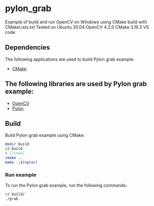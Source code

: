 # pylon_grab
Example of build and run OpenCV on Windows using CMake build with CMakeLists.txt
Tested on Ubuntu 20.04
OpenCV 4.2.0
CMake 3.16.3
VS code

## Dependencies
The following applications are used to build Pylon grab example:
- [CMake](https://cmake.org/)
## The following libraries are used by Pylon grab example:
- [OpenCV](http://opencv.org/)
- [Pylon](https://docs.baslerweb.com/software-installation-(linux))

## Build
Build Pylon grab example using CMake:
```bash
mkdir build
cd build
# [linux]
cmake ..
make -j$(nproc)
```

### Run example
To run the Pylon grab example, run the following commands:
```bash
cd build/
./grab
